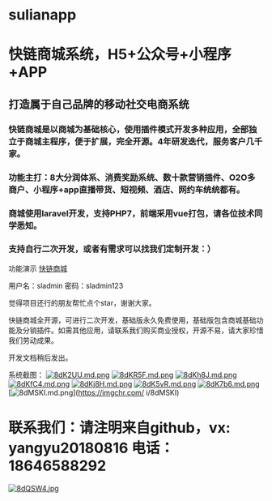 # sulianapp

# 快链商城系统，H5+公众号+小程序+APP

## 打造属于自己品牌的移动社交电商系统

### 快链商城是以商城为基础核心，使用插件模式开发多种应用，全部独立于商城主程序，便于扩展，完全开源。4年研发迭代，服务客户几千家。

### 功能主打：8大分润体系、消费奖励系统、数十款营销插件、O2O多商户、小程序+app直播带货、短视频、酒店、网约车统统都有。

### 商城使用laravel开发，支持PHP7，前端采用vue打包，请各位技术同学悉知。

### 支持自行二次开发，或者有需求可以找我们定制开发：）

功能演示 [快链商城](https://sulianapp.com)

用户名：sladmin
密码：sladmin123

觉得项目还行的朋友帮忙点个star，谢谢大家。

快链商城全开源，可进行二次开发，基础版永久免费使用，基础版包含商城基础功能及分销插件。如需其他应用，请联系我们购买商业授权，开源不易，请大家珍惜我们劳动成果。

开发文档稍后发出。

系统截图：
[![8dK2UU.md.png](http://sulianapp.com/static/images/jietu/WX20200317-234356@2x.png)](http://sulianapp.com/static/images/jietu/WX20200317-234356@2x.png)
[![8dKR5F.md.png](http://sulianapp.com/static/images/jietu/WX20200317-234426@2x.png)](http://sulianapp.com/static/images/jietu/WX20200317-234426@2x.png)
[![8dKh8J.md.png](http://sulianapp.com/static/images/jietu/WX20200317-234437@2x.png)](http://sulianapp.com/static/images/jietu/WX20200317-234437@2x.png)
[![8dKfC4.md.png](http://sulianapp.com/static/images/jietu/WX20200317-23445@2x.png)](http://sulianapp.com/static/images/jietu/WX20200317-23445@2x.png)
[![8dKj8H.md.png](http://sulianapp.com/static/images/jietu/WX20200317-234505@2x.png)](http://sulianapp.com/static/images/jietu/WX20200317-234505@2x.png)
[![8dK5vR.md.png](https://s1.ax1x.com/2020/03/17/8dK5vR.md.png)](https://imgchr.com/i/8dK5vR)
[![8dK7b6.md.png](https://s1.ax1x.com/2020/03/17/8dK7b6.md.png)](https://imgchr.com/i/8dK7b6)
[![8dMSKI.md.png](https://s1.ax1x.com/2020/03/17/8dMSKI.md.png)](https://imgchr.com/ i/8dMSKI)

# 联系我们：请注明来自github，vx: yangyu20180816   电话：18646588292

[![8dQSW4.jpg](http://sulianapp.com/static/images/jietu/WechatIMG3.png)](http://sulianapp.com/static/images/jietu/WechatIMG3.png)

